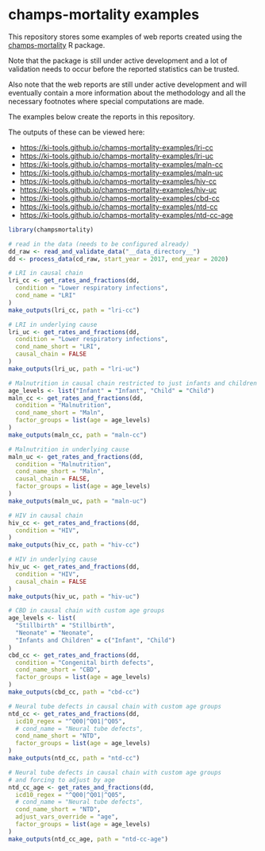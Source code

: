 # champs-mortality examples

This repository stores some examples of web reports created using the [champs-mortality](https://github.com/ki-tools/champs-mortality) R package.

Note that the package is still under active development and a lot of validation needs to occur before the reported statistics can be trusted.

Also note that the web reports are still under active development and will eventually contain a more information about the methodology and all the necessary footnotes where special computations are made.

The examples below create the reports in this repository.

The outputs of these can be viewed here:

- https://ki-tools.github.io/champs-mortality-examples/lri-cc
- https://ki-tools.github.io/champs-mortality-examples/lri-uc
- https://ki-tools.github.io/champs-mortality-examples/maln-cc
- https://ki-tools.github.io/champs-mortality-examples/maln-uc
- https://ki-tools.github.io/champs-mortality-examples/hiv-cc
- https://ki-tools.github.io/champs-mortality-examples/hiv-uc
- https://ki-tools.github.io/champs-mortality-examples/cbd-cc
- https://ki-tools.github.io/champs-mortality-examples/ntd-cc
- https://ki-tools.github.io/champs-mortality-examples/ntd-cc-age

<!-- 
```r
dd_raw <- read_and_validate_data("_ignore/datasets55c")
```
-->

```r
library(champsmortality)

# read in the data (needs to be configured already)
dd_raw <- read_and_validate_data("__data_directory__")
dd <- process_data(cd_raw, start_year = 2017, end_year = 2020)

# LRI in causal chain
lri_cc <- get_rates_and_fractions(dd,
  condition = "Lower respiratory infections",
  cond_name = "LRI"
)
make_outputs(lri_cc, path = "lri-cc")

# LRI in underlying cause
lri_uc <- get_rates_and_fractions(dd,
  condition = "Lower respiratory infections",
  cond_name_short = "LRI",
  causal_chain = FALSE
)
make_outputs(lri_uc, path = "lri-uc")

# Malnutrition in causal chain restricted to just infants and children
age_levels <- list("Infant" = "Infant", "Child" = "Child")
maln_cc <- get_rates_and_fractions(dd,
  condition = "Malnutrition",
  cond_name_short = "Maln",
  factor_groups = list(age = age_levels)
)
make_outputs(maln_cc, path = "maln-cc")

# Malnutrition in underlying cause
maln_uc <- get_rates_and_fractions(dd,
  condition = "Malnutrition",
  cond_name_short = "Maln",
  causal_chain = FALSE,
  factor_groups = list(age = age_levels)
)
make_outputs(maln_uc, path = "maln-uc")

# HIV in causal chain
hiv_cc <- get_rates_and_fractions(dd,
  condition = "HIV",
)
make_outputs(hiv_cc, path = "hiv-cc")

# HIV in underlying cause
hiv_uc <- get_rates_and_fractions(dd,
  condition = "HIV",
  causal_chain = FALSE
)
make_outputs(hiv_uc, path = "hiv-uc")

# CBD in causal chain with custom age groups
age_levels <- list(
  "Stillbirth" = "Stillbirth",
  "Neonate" = "Neonate",
  "Infants and Children" = c("Infant", "Child")
)
cbd_cc <- get_rates_and_fractions(dd,
  condition = "Congenital birth defects",
  cond_name_short = "CBD",
  factor_groups = list(age = age_levels)
)
make_outputs(cbd_cc, path = "cbd-cc")

# Neural tube defects in causal chain with custom age groups
ntd_cc <- get_rates_and_fractions(dd,
  icd10_regex = "^Q00|^Q01|^Q05",
  # cond_name = "Neural tube defects",
  cond_name_short = "NTD",
  factor_groups = list(age = age_levels)
)
make_outputs(ntd_cc, path = "ntd-cc")

# Neural tube defects in causal chain with custom age groups
# and forcing to adjust by age
ntd_cc_age <- get_rates_and_fractions(dd,
  icd10_regex = "^Q00|^Q01|^Q05",
  # cond_name = "Neural tube defects",
  cond_name_short = "NTD",
  adjust_vars_override = "age",
  factor_groups = list(age = age_levels)
)
make_outputs(ntd_cc_age, path = "ntd-cc-age")
```
